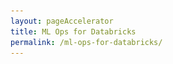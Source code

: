```yaml
---
layout: pageAccelerator
title: ML Ops for Databricks
permalink: /ml-ops-for-databricks/
---
```


<script>
    //Variables for this specific single accelerator page, to centralize re-used variables
    const textPageTitle = "ML Ops for Databricks";
    const htmlPageDescription = `ML Ops support for Databricks`;
    const srcHeaderImage = "/images/ml-ops-for-databricks/CLO20b_Aline_cafe_outside_002.jpg";
    const linkAccessAcceleratorRepo = "https://github.com/microsoft/dstoolkit-ml-ops-for-databricks";
    const listPrereqs = ["Access to an Azure subscription",
        "Docker Desktop Installed",
        "VS Code installed",
        "Service Principal (valid Client ID and secret) which has the contributor permission the subscription"];
    const listIndustries = ["Horizontal solution that addresses cross-industry needs"];
    const listUseCases = ["Enterprise scale data engineering and data science development framework.",
        "ML Ops to help data science teams collaborate accross the organization.",
        "AI Solution Centre or Centre of Excellence."];
    const htmlAcceleratorDescription = 
            `<p style="margin-top: 30px; text-decoration: none;">The ML Ops for Data Bricks solution accelerator provides a deployable solution that can be used by data engineering and data science teams to:</p>
            <ul style="margin-top: 30px;">
                <li>Logging Framework using the <a href="https://github.com/census-instrumentation/opencensus-python/tree/master/contrib/opencensus-ext-azure" target="_blank">Opensensus Azure Monitor Exporters</a></li>
                <li>Support for Databricks development from VS Code IDE using the <a href="https://docs.microsoft.com/en-us/azure/databricks/dev-tools/databricks-connect#visual-studio-code" target="_blank">Databricks Connect</a> feature.</li>
                <li>continuous development with <a href="https://packaging.python.org/tutorials/packaging-projects/" target="_blank">Python Local Packaging</a></li>
                <li>Implementation of the Databricks utilities in VS Code such as dbutils, notebook execution, secret handling.</li>
                <li>Example Model file which uses the framework end to end.</li>
            </ul>
            <img src="/images/ml-ops-for-databricks/ML-Ops-for-Databricks-components.jfif" alt="ML Ops for Databricks components image">`;

    const nameRelatedAccelerator = "Forecasting Accelerator";
    const linkRelatedAccelerator = "/forecasting/";
    
    const linkContributingGuide = "https://github.com/microsoft/dstoolkit-mlops-base/blob/main/CONTRIBUTING.md";

    const listTechnologies = ["Azure Databricks",
        "Application Insights",
        "Log analytics workspace for the App Insight",
        "Azure Key Vault",
        "Azure Storage Account"];

    const htmlArchitectureSection = `n/a (should be hidden)`;
    const htmlBranchingStrategySection = `n/a (should be hidden)`;
    const htmlAcceleratorComponents = `n/a (should be hidden)`;

    //boolean variables to show / hide sections of the page
    const toHide_AcceleratorGuidanceSection = true;
    const toHide_RelatedAccelerator = false;
    const toHide_ContributingGuide = false;
    const toHide_ArchitectureSection = true;
    const toHide_BranchingStrategySection = true;
    const toHide_AcceleratorComponents = true;
</script>

<script src="/scripts/script-setsingleacceleratorpagecontents.js" type="text/javascript"></script>

<!--TODO: to replace below html with javascript above and inherit from pageAccelerator layout-->
<!-- //pending https://github.com/microsoft/dstoolkit-web/issues/24 - before spending more time - to be confirmed if we will be displaying those videos at all - if not displaying, then perhaps we'll remove this section
<div>
    <div class="category">Accelerator guidance</div>
    <div class="accelerator-guidance-videos">
<div style="height: 100%; text-align: center">
			<div class="csslider infinity" id="slider1">
			<input type="radio" name="slides" checked="checked" id="slides_1"/>
			<input type="radio" name="slides" id="slides_2"/>
				<ul>
                    <li>
                        <iframe width="560" height="315" src="https://www.youtube.com/embed/fsP7xMYOCOo" title="YouTube video player" frameborder="0" allow="accelerometer; autoplay; clipboard-write; encrypted-media; gyroscope; picture-in-picture" allowfullscreen></iframe>
					</li>
				</ul>
					<div class="arrows">
						<label for="slides_1"></label>
						<label class="goto-first" for="slides_1"></label>
						<label class="goto-last" for="slides_10"></label>
					</div>
					<div class="navigation"> 
						<div>
							<label for="slides_1"></label>
						</div>
					</div>
			</div>
		</div>
    </div> -->